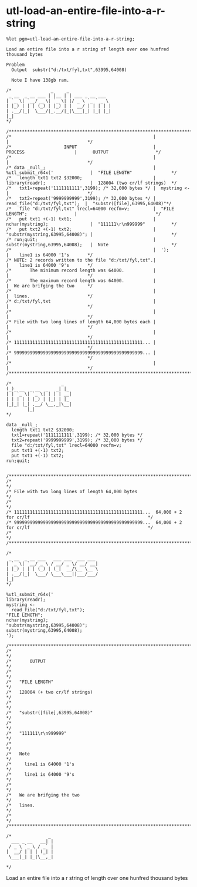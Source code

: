# utl-load-an-entire-file-into-a-r-string
    %let pgm=utl-load-an-entire-file-into-a-r-string;

    Load an entire file into a r string of length over one hunfred thousand bytes

    Problem
      Output  substr("d:/txt/fyl,txt",63995,64008)

      Note I have 138gb ram.

    /*               _     _
     _ __  _ __ ___ | |__ | | ___ _ __ ___
    | `_ \| `__/ _ \| `_ \| |/ _ \ `_ ` _ \
    | |_) | | | (_) | |_) | |  __/ | | | | |
    | .__/|_|  \___/|_.__/|_|\___|_| |_| |_|
    |_|
    */

    /**************************************************************************************************************************/
    /*                                                      |                                  |                              */
    /*                    INPUT                             |        PROCESS                   |      OUTPUT                  */
    /*                                                      |                                  |                              */
    /* data _null_;                                         |  %utl_submit_r64x('              |  "FILE LENGTH"               */
    /*   length txt1 txt2 $32000;                           |  library(readr);                 |  128004 (two cr/lf strings)  */
    /*   txt1=repeat('1111111111',3199); /* 32,000 bytes */ |  mystring <-                     |                              */
    /*   txt2=repeat('9999999999',3199); /* 32,000 bytes */ |    read_file("d:/txt/fyl,txt");  |  "substr([file],63995,64008)"*/
    /*   file "d:/txt/fyl,txt" lrecl=64000 recfm=v;         |  "FILE LENGTH";                  |                              */
    /*   put txt1 +(-1) txt1;                               |  nchar(mystring);                |  "111111\r\n999999"          */
    /*   put txt2 +(-1) txt2;                               |  "substr(mystring,63995,64008)"; |                              */
    /* run;quit;                                            |  substr(mystring,63995,64008);   |  Note                        */
    /*                                                      |  ');                             |    line1 is 64000 '1's       */
    /* NOTE: 2 records written to the file "d:/txt/fyl,txt".|                                  |    line1 is 64000 '9's       */
    /*       The minimum record length was 64000.           |                                  |                              */
    /*       The maximum record length was 64000.           |                                  |  We are brifging the two     */
    /*                                                      |                                  |  lines.                      */
    /* d:/txt/fyl,txt                                       |                                  |                              */
    /*                                                      |                                  |                              */
    /* File with two long lines of length 64,000 bytes each |                                  |                              */
    /*                                                      |                                  |                              */
    /* 1111111111111111111111111111111111111111111111111... |                                  |                              */
    /* 9999999999999999999999999999999999999999999999999... |                                  |                              */
    /*                                                      |                                  |                              */
    /**************************************************************************************************************************/

    /*                   _
    (_)_ __  _ __  _   _| |_
    | | `_ \| `_ \| | | | __|
    | | | | | |_) | |_| | |_
    |_|_| |_| .__/ \__,_|\__|
            |_|
    */

    data _null_;
      length txt1 txt2 $32000;
      txt1=repeat('1111111111',3199); /* 32,000 bytes */
      txt2=repeat('9999999999',3199); /* 32,000 bytes */
      file "d:/txt/fyl,txt" lrecl=64000 recfm=v;
      put txt1 +(-1) txt2;
      put txt1 +(-1) txt2;
    run;quit;


    /**************************************************************************************************************************/
    /*                                                                                                                        */
    /* File with two long lines of length 64,000 bytes                                                                        */
    /*                                                                                                                        */
    /* 1111111111111111111111111111111111111111111111111...  64,000 + 2 for cr/lf                                             */
    /* 9999999999999999999999999999999999999999999999999...  64,000 + 2 for cr/lf                                             */
    /*                                                                                                                        */
    /**************************************************************************************************************************/

    /*
     _ __  _ __ ___   ___ ___  ___ ___
    | `_ \| `__/ _ \ / __/ _ \/ __/ __|
    | |_) | | | (_) | (_|  __/\__ \__ \
    | .__/|_|  \___/ \___\___||___/___/
    |_|
    */

    %utl_submit_r64x('
    library(readr);
    mystring <-
      read_file("d:/txt/fyl,txt");
    "FILE LENGTH";
    nchar(mystring);
    "substr(mystring,63995,64008)";
    substr(mystring,63995,64008);
    ');

    /**************************************************************************************************************************/
    /*                                                                                                                        */
    /*       OUTPUT                                                                                                           */
    /*                                                                                                                        */
    /*   "FILE LENGTH"                                                                                                        */
    /*   128004 (+ two cr/lf strings)                                                                                         */
    /*                                                                                                                        */
    /*   "substr([file],63995,64008)"                                                                                         */
    /*                                                                                                                        */
    /*   "111111\r\n999999"                                                                                                   */
    /*                                                                                                                        */
    /*   Note                                                                                                                 */
    /*     line1 is 64000 '1's                                                                                                */
    /*     line1 is 64000 '9's                                                                                                */
    /*                                                                                                                        */
    /*   We are brifging the two                                                                                              */
    /*   lines.                                                                                                               */
    /*                                                                                                                        */
    /**************************************************************************************************************************/

    /*              _
      ___ _ __   __| |
     / _ \ `_ \ / _` |
    |  __/ | | | (_| |
     \___|_| |_|\__,_|

    */
Load an entire file into a r string of length over one hunfred thousand bytes
